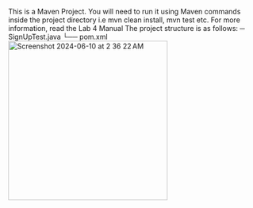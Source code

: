 This is a Maven Project. 
You will need to run it using Maven commands inside the project directory i.e mvn clean install, mvn test etc.
For more information, read the Lab 4 Manual
The project structure is as follows: 
─ SignUpTest.java
└── pom.xml
<img width="321" alt="Screenshot 2024-06-10 at 2 36 22 AM" src="https://github.com/ashiqullahmg/crypto-testing/assets/43939523/6e4953d1-6590-4a8a-9f87-b8680839b8af">
